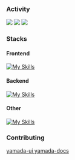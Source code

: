 <h3>
  Activity
</h3>


![](http://github-profile-summary-cards.vercel.app/api/cards/stats?username=taku10101&theme=github)
![](http://github-profile-summary-cards.vercel.app/api/cards/repos-per-language?username=taku10101&theme=github)
![](http://github-profile-summary-cards.vercel.app/api/cards/profile-details?username=taku10101&theme=github)


<h3>
  Stacks
</h3>


<h4>
  Frontend
</h4>



[![My Skills](https://skillicons.dev/icons?i=ts,react,nextjs,graphql,apollo,sass,tailwind,materialui)](https://skillicons.dev)



<h4>
  Backend
</h4>


[![My Skills](https://skillicons.dev/icons?i=ts,nodejs,nestjs,express,postgres,prisma,ruby,rails,py,django)](https://skillicons.dev)



<h4>
  Other
</h4>


[![My Skills](https://skillicons.dev/icons?i=firebase,supabase,vercel,webpack,docker,postman)](https://skillicons.dev)


<h3>
Contributing
</h3>
<a href="https://github.com/yamada-ui/yamada-ui" >
yamada-ui
</a>
<a href="https://github.com/yamada-ui/yamada-docs" >
yamada-docs  
</a>
